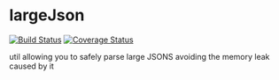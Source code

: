 # largeJson
[![Build Status](https://img.shields.io/travis/id0Sch/largeJson/master.svg)](https://img.shields.io/travis/id0Sch/largeJson/master.svg)
[![Coverage Status](https://coveralls.io/repos/github/id0Sch/largeJson/badge.svg?branch=master)](https://coveralls.io/github/id0Sch/largeJson?branch=master)

util allowing you to safely parse large JSONS avoiding the memory leak caused by it
